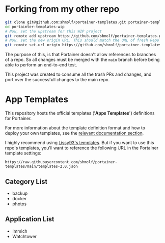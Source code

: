 # Forking from my other repo
```sh
git clone git@github.com:shmolf/portainer-templates.git portainer-templates-wip
cd portainter-templates-wip
# Now, set the upstream for this WIP project
git remote add upstream https://github.com/shmolf/portainer-templates.git
# Now, set the new origin URL. This should match the URL of fresh Repo you'll need to create in Github.
git remote set-url origin https://github.com/shmolf/portainer-templates-wip.git
```

The purpose of this, is that Portainer doesn't allow references to branches of a repo.
So all changes must be merged with the `main` branch before being able to perform an end-to-end test.

This project was created to consume all the trash PRs and changes, and port over the successfull changes to the main repo.

# App Templates

This repository hosts the official templates (**'Apps Templates'**) definitions for Portainer.

For more information about the template definition format and how to deploy your own templates, see the [relevant documentation section](https://documentation.portainer.io/v2.0/templates/deploy_stack/).


I highly recommend using [Lissy93's templates](https://github.com/Lissy93/portainer-templates).
But if you want to use this repo's templates, you'll want to reference the following URL in the Portainer template settings:
```
https://raw.githubusercontent.com/shmolf/portainer-templates/main/templates-2.0.json
```

## Category List
<!--
Acquired by pasting the template JSON into browser DevTools, then running:
```js
Array.from(new Set(json.templates.flatMap((t) => t.categories))).sort()
```
-->
- backup
- docker
- photos

## Application List
<!--
Acquired by pasting the template JSON into browser DevTools, then running:
```js
Array.from(new Set(json.templates.map((t) => t.title))).sort()
```
-->
- Immich
- Watchtower
